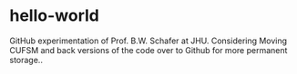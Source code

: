 # hello-world
GitHub experimentation of Prof. B.W. Schafer at JHU. Considering Moving CUFSM and back versions of the code over to Github for more permanent storage..
